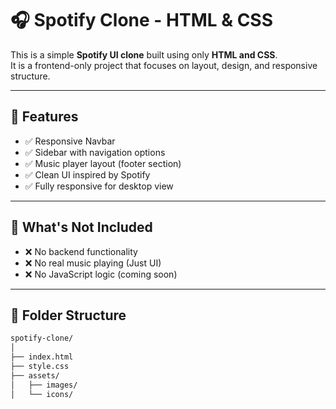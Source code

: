 # 🎧 Spotify Clone - HTML & CSS

This is a simple **Spotify UI clone** built using only **HTML and CSS**.  
It is a frontend-only project that focuses on layout, design, and responsive structure.

---

## 📸 Features

- ✅ Responsive Navbar  
- ✅ Sidebar with navigation options  
- ✅ Music player layout (footer section)  
- ✅ Clean UI inspired by Spotify  
- ✅ Fully responsive for desktop view  

---

## 🚧 What's Not Included

- ❌ No backend functionality  
- ❌ No real music playing (Just UI)  
- ❌ No JavaScript logic (coming soon)

---

## 📂 Folder Structure

```bash
spotify-clone/
│
├── index.html
├── style.css
├── assets/
│   ├── images/
│   └── icons/

